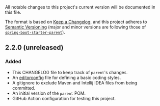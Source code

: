 All notable changes to this project's current version will be documented in this file.

The format is based on [Keep a Changelog](https://keepachangelog.com/en/1.0.0/),
and this project adheres to [Semantic Versioning](https://semver.org/spec/v2.0.0.html) (major and
minor versions are following those of [`spring-boot-starter-parent`](https://spring.io/projects/spring-boot)).



## 2.2.0 (unreleased)
### Added
- This CHANGELOG file to keep track of `parent`'s changes.
- An [editorconfig](https://editorconfig.org/) file for defining a basic coding styles.
- A gitignore to exclude Maven and Intellij IDEA files from being committed.
- An initial version of the `parent` POM.
- GitHub Action configuration for testing this project.
